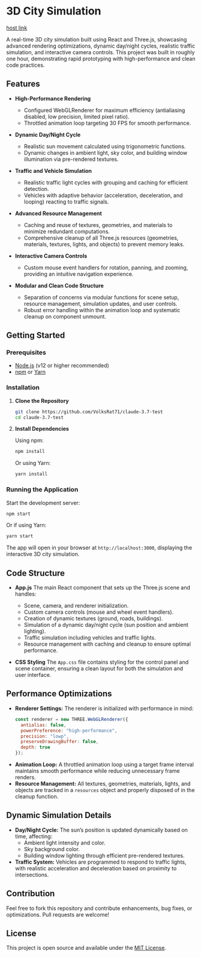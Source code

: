 # 3D City Simulation

[host link](https://volksrat71.github.io/claude-3.7-test/)

A real-time 3D city simulation built using React and Three.js, showcasing advanced rendering optimizations, dynamic day/night cycles, realistic traffic simulation, and interactive camera controls. This project was built in roughly one hour, demonstrating rapid prototyping with high-performance and clean code practices.

## Features

- **High-Performance Rendering**
  - Configured WebGLRenderer for maximum efficiency (antialiasing disabled, low precision, limited pixel ratio).
  - Throttled animation loop targeting 30 FPS for smooth performance.

- **Dynamic Day/Night Cycle**
  - Realistic sun movement calculated using trigonometric functions.
  - Dynamic changes in ambient light, sky color, and building window illumination via pre-rendered textures.

- **Traffic and Vehicle Simulation**
  - Realistic traffic light cycles with grouping and caching for efficient detection.
  - Vehicles with adaptive behavior (acceleration, deceleration, and looping) reacting to traffic signals.

- **Advanced Resource Management**
  - Caching and reuse of textures, geometries, and materials to minimize redundant computations.
  - Comprehensive cleanup of all Three.js resources (geometries, materials, textures, lights, and objects) to prevent memory leaks.

- **Interactive Camera Controls**
  - Custom mouse event handlers for rotation, panning, and zooming, providing an intuitive navigation experience.

- **Modular and Clean Code Structure**
  - Separation of concerns via modular functions for scene setup, resource management, simulation updates, and user controls.
  - Robust error handling within the animation loop and systematic cleanup on component unmount.

## Getting Started

### Prerequisites

- [Node.js](https://nodejs.org/) (v12 or higher recommended)
- [npm](https://www.npmjs.com/) or [Yarn](https://yarnpkg.com/)

### Installation

1. **Clone the Repository**

   ```bash
   git clone https://github.com/VolksRat71/claude-3.7-test
   cd claude-3.7-test
   ```

2. **Install Dependencies**

   Using npm:

   ```bash
   npm install
   ```

   Or using Yarn:

   ```bash
   yarn install
   ```

### Running the Application

Start the development server:

```bash
npm start
```

Or if using Yarn:

```bash
yarn start
```

The app will open in your browser at `http://localhost:3000`, displaying the interactive 3D city simulation.

## Code Structure

- **App.js**
  The main React component that sets up the Three.js scene and handles:
  - Scene, camera, and renderer initialization.
  - Custom camera controls (mouse and wheel event handlers).
  - Creation of dynamic textures (ground, roads, buildings).
  - Simulation of a dynamic day/night cycle (sun position and ambient lighting).
  - Traffic simulation including vehicles and traffic lights.
  - Resource management with caching and cleanup to ensure optimal performance.

- **CSS Styling**
  The `App.css` file contains styling for the control panel and scene container, ensuring a clean layout for both the simulation and user interface.

## Performance Optimizations

- **Renderer Settings:**
  The renderer is initialized with performance in mind:
  ```js
  const renderer = new THREE.WebGLRenderer({
    antialias: false,
    powerPreference: "high-performance",
    precision: "lowp",
    preserveDrawingBuffer: false,
    depth: true
  });
  ```
- **Animation Loop:**
  A throttled animation loop using a target frame interval maintains smooth performance while reducing unnecessary frame renders.
- **Resource Management:**
  All textures, geometries, materials, lights, and objects are tracked in a `resources` object and properly disposed of in the cleanup function.

## Dynamic Simulation Details

- **Day/Night Cycle:**
  The sun’s position is updated dynamically based on time, affecting:
  - Ambient light intensity and color.
  - Sky background color.
  - Building window lighting through efficient pre-rendered textures.
- **Traffic System:**
  Vehicles are programmed to respond to traffic lights, with realistic acceleration and deceleration based on proximity to intersections.

## Contribution

Feel free to fork this repository and contribute enhancements, bug fixes, or optimizations. Pull requests are welcome!

## License

This project is open source and available under the [MIT License](LICENSE).
